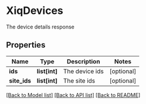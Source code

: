 # XiqDevices

The device details response
## Properties
Name | Type | Description | Notes
------------ | ------------- | ------------- | -------------
**ids** | **list[int]** | The device ids | [optional] 
**site_ids** | **list[int]** | The site ids | [optional] 

[[Back to Model list]](../README.md#documentation-for-models) [[Back to API list]](../README.md#documentation-for-api-endpoints) [[Back to README]](../README.md)


